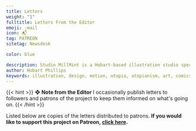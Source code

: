 ```yaml
---
title: Letters
weight: "1"
fulltitle: Letters From the Editor
emoji: -mail
icon: 📬
tag: PATREON
sitetag: Newsdesk

color: blue

description: Studio MillMint is a Hobart-based illustration studio specialising in utopian fiction.
author: Hobart Phillips
keywords: illustration, design, motion, utopia, utopianism, art, comics, comic, hobart, phillips, vekllei, millmint
---
```


{{< hint >}}
**❖ Note from the Editor**
I occasionally publish letters to followers and patrons of the project to keep them informed on what's going on.
{{< /hint >}}

Listed below are copies of the letters distributed to patrons. **If you would like to support this project on Patreon, [click here](https://www.patreon.com/vekllei).**

<!-----
## 2020
<br>
{{< button relref="/news/patreon/letters/2020/nov.md" >}}Nov{{< /button >}}
{{< button relref="/news/patreon/letters/2020/dec.md" >}}Dec{{< /button >}}
<br>

## 2021
<br>
{{< button relref="/news/patreon/letters/2021/jan.md" >}}Jan{{< /button >}}
{{< button relref="/news/patreon/letters/2021/feb.md" >}}Feb{{< /button >}}
{{< button relref="/news/patreon/letters/2021/may.md" >}}May{{< /button >}}
{{< button relref="/news/patreon/letters/2021/july.md" >}}July{{< /button >}}
<br>-->
